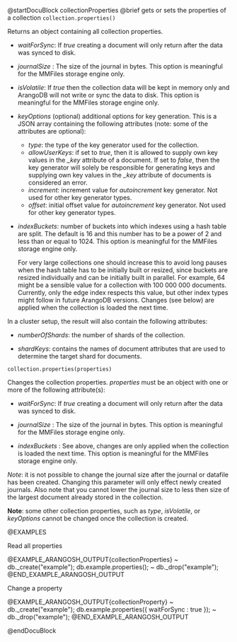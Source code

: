 
@startDocuBlock collectionProperties
@brief gets or sets the properties of a collection
`collection.properties()`

Returns an object containing all collection properties.

* *waitForSync*: If *true* creating a document will only return
  after the data was synced to disk.

* *journalSize* : The size of the journal in bytes.
  This option is meaningful for the MMFiles storage engine only.

* *isVolatile*: If *true* then the collection data will be
  kept in memory only and ArangoDB will not write or sync the data
  to disk.
  This option is meaningful for the MMFiles storage engine only.

* *keyOptions* (optional) additional options for key generation. This is
  a JSON array containing the following attributes (note: some of the
  attributes are optional):
  * *type*: the type of the key generator used for the collection.
  * *allowUserKeys*: if set to *true*, then it is allowed to supply
    own key values in the *_key* attribute of a document. If set to
    *false*, then the key generator will solely be responsible for
    generating keys and supplying own key values in the *_key* attribute
    of documents is considered an error.
  * *increment*: increment value for *autoincrement* key generator.
    Not used for other key generator types.
  * *offset*: initial offset value for *autoincrement* key generator.
    Not used for other key generator types.

* *indexBuckets*: number of buckets into which indexes using a hash
  table are split. The default is 16 and this number has to be a
  power of 2 and less than or equal to 1024.
  This option is meaningful for the MMFiles storage engine only.

  For very large collections one should increase this to avoid long pauses
  when the hash table has to be initially built or resized, since buckets
  are resized individually and can be initially built in parallel. For
  example, 64 might be a sensible value for a collection with 100
  000 000 documents. Currently, only the edge index respects this
  value, but other index types might follow in future ArangoDB versions.
  Changes (see below) are applied when the collection is loaded the next
  time.

In a cluster setup, the result will also contain the following attributes:

* *numberOfShards*: the number of shards of the collection.

* *shardKeys*: contains the names of document attributes that are used to
  determine the target shard for documents.

`collection.properties(properties)`

Changes the collection properties. *properties* must be an object with
one or more of the following attribute(s):

* *waitForSync*: If *true* creating a document will only return
  after the data was synced to disk.

* *journalSize* : The size of the journal in bytes.
  This option is meaningful for the MMFiles storage engine only.

* *indexBuckets* : See above, changes are only applied when the
  collection is loaded the next time.
  This option is meaningful for the MMFiles storage engine only.

*Note*: it is not possible to change the journal size after the journal or
datafile has been created. Changing this parameter will only effect newly
created journals. Also note that you cannot lower the journal size to less
then size of the largest document already stored in the collection.

**Note**: some other collection properties, such as *type*, *isVolatile*,
or *keyOptions* cannot be changed once the collection is created.

@EXAMPLES

Read all properties

@EXAMPLE_ARANGOSH_OUTPUT{collectionProperties}
~ db._create("example");
  db.example.properties();
~ db._drop("example");
@END_EXAMPLE_ARANGOSH_OUTPUT

Change a property

@EXAMPLE_ARANGOSH_OUTPUT{collectionProperty}
~ db._create("example");
  db.example.properties({ waitForSync : true });
~ db._drop("example");
@END_EXAMPLE_ARANGOSH_OUTPUT

@endDocuBlock

